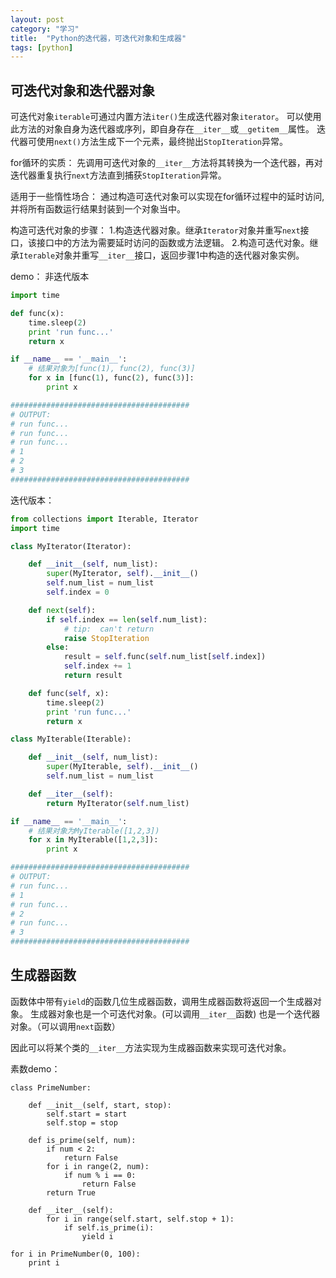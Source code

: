 ```yaml
---
layout: post
category: "学习"
title:  "Python的迭代器，可迭代对象和生成器"
tags: [python]
---
```


## 可迭代对象和迭代器对象
可迭代对象`iterable`可通过内置方法`iter()`生成迭代器对象`iterator`。
可以使用此方法的对象自身为迭代器或序列，即自身存在`__iter__`或`__getitem__`属性。
迭代器可使用`next()`方法生成下一个元素，最终抛出`StopIteration`异常。

for循环的实质：
先调用可迭代对象的`__iter__`方法将其转换为一个迭代器，再对迭代器重复执行`next`方法直到捕获`StopIteration`异常。

适用于一些惰性场合：
通过构造可迭代对象可以实现在for循环过程中的延时访问, 并将所有函数运行结果封装到一个对象当中。

构造可迭代对象的步骤：
1.构造迭代器对象。继承`Iterator`对象并重写`next`接口，该接口中的方法为需要延时访问的函数或方法逻辑。
2.构造可迭代对象。继承`Iterable`对象并重写`__iter__`接口，返回步骤1中构造的迭代器对象实例。

demo：
非迭代版本

```python
import time

def func(x):
	time.sleep(2)
	print 'run func...'
	return x

if __name__ == '__main__':
    # 结果对象为[func(1), func(2), func(3)]
	for x in [func(1), func(2), func(3)]:
		print x

########################################
# OUTPUT:
# run func...
# run func...
# run func...
# 1
# 2
# 3
########################################
```

迭代版本：

```python
from collections import Iterable, Iterator
import time

class MyIterator(Iterator):

	def __init__(self, num_list):
		super(MyIterator, self).__init__()
		self.num_list = num_list
		self.index = 0

	def next(self):
		if self.index == len(self.num_list):
			# tip:	can't return
			raise StopIteration
		else:
			result = self.func(self.num_list[self.index])
			self.index += 1
			return result

	def func(self, x):
		time.sleep(2)
		print 'run func...'
		return x

class MyIterable(Iterable):

	def __init__(self, num_list):
		super(MyIterable, self).__init__()
		self.num_list = num_list

	def __iter__(self):
		return MyIterator(self.num_list)

if __name__ == '__main__':
    # 结果对象为MyIterable([1,2,3])
	for x in MyIterable([1,2,3]):
		print x

########################################
# OUTPUT:
# run func...
# 1
# run func...
# 2
# run func...
# 3
########################################
```

## 生成器函数
函数体中带有`yield`的函数几位生成器函数，调用生成器函数将返回一个生成器对象。
生成器对象也是一个可迭代对象。(可以调用`__iter__`函数)
也是一个迭代器对象。（可以调用`next`函数）

因此可以将某个类的`__iter__`方法实现为生成器函数来实现可迭代对象。

素数demo：
```
class PrimeNumber:

	def __init__(self, start, stop):
		self.start = start
		self.stop = stop

	def is_prime(self, num):
		if num < 2:
			return False
		for i in range(2, num):
			if num % i == 0:
				return False
		return True

	def __iter__(self):
		for i in range(self.start, self.stop + 1):
			if self.is_prime(i):
				yield i

for i in PrimeNumber(0, 100):
	print i 

```
